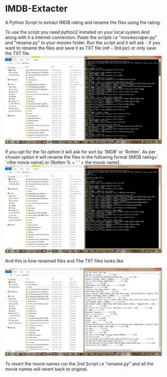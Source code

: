 # IMDB-Extacter
A Python Script to extract IMDB rating and rename the files using the rating.

To use the script you need python2 installed on your local system.And along with it a internet connection. Paste the scripts i.e "moviescraper.py" and "rename.py" to your movies folder. Run the script and it will ask - if you want to rename the files and save it as TXT file (ref - 3rd pic) or only save the TXT file. 
![alt text](\imgs\Untitled1.png "1st Pic" )

If you opt for the 1st option it will ask for sort by 'IMDB' or 'Rotten'. As per chosen option it will rename the files in the following format [IMDB rating+' '+the movie name] or [Rotten % + ' ' + the movie name] .
![alt text](\imgs\Untitled2.png "2nd Pic" )

And this is how renamed files and The TXT files looks like 

![alt text](\imgs\Untitled3.png "3rd Pic" )

To revert the movie names run the 2nd Script i.e "rename.py" and all the movie names will revert back to original.




